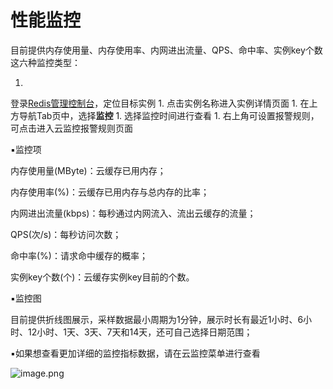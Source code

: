 # **性能监控**

目前提供内存使用量、内存使用率、内网进出流量、QPS、命中率、实例key个数这六种监控类型：

1. 
登录[Redis管理控制台](https://redis-console.jdcloud.com/)，定位目标实例
1. 
点击实例名称进入实例详情页面
1. 
在上方导航Tab页中，选择**监控**
1. 
选择监控时间进行查看
1. 
右上角可设置报警规则，可点击进入云监控报警规则页面

▪监控项

内存使用量(MByte)：云缓存已用内存；

内存使用率(%)：云缓存已用内存与总内存的比率；

内网进出流量(kbps)：每秒通过内网流入、流出云缓存的流量；

QPS(次/s)：每秒访问次数；

命中率(%)：请求命中缓存的概率；

实例key个数(个)：云缓存实例key目前的个数。

▪监控图

目前提供折线图展示，采样数据最小周期为1分钟，展示时长有最近1小时、6小时、12小时、1天、3天、7天和14天，还可自己选择日期范围；

▪如果想查看更加详细的监控指标数据，请在云监控菜单进行查看

![image.png](https://img1.jcloudcs.com/cms/a5939d05-5937-44ab-976b-76c945db995e20180207180026.png)